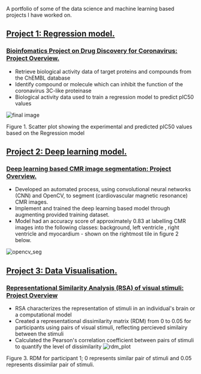 A portfolio of some of the data science and machine learning based projects I have worked on.

## [Project 1: Regression model.](https://github.com/Taranks7/Drug-Discovery-Data-Science-roject) ##
### [Bioinfomatics Project on Drug Discovery for Coronavirus: Project Overview.](https://github.com/Taranks7/Drug-Discovery-Data-Science-Project) ### 
- Retrieve biological activity data of target proteins and compounds from the ChEMBL database
- Identify compound or molecule which can inhibit the function of the coronavirus 3C-like proteinase
- Biological activity data used to train a regression model to predict pIC50 values

![final image](https://user-images.githubusercontent.com/74196907/103291535-e72fb780-49e3-11eb-8d6b-e56d3c05ed9a.png)

Figure 1. Scatter plot showing the experimental and predicted pIC50 values based on the Regression model 
<br/>

## [Project 2: Deep learning model.](https://github.com/Taranks7/OpenCV_segmentation) ## 
### [Deep learning based CMR image segmentation: Project Overview.](https://github.com/Taranks7/OpenCV_segmentation) ### 
- Developed an automated process, using convolutional neural networks (CNN) and OpenCV, to segment (cardiovascular magnetic resonance) CMR images.
- Implement and trained the deep learning based model through augmenting provided training dataset.
- Model had an accuracy score of approximately 0.83 at labelling CMR images into the following classes: background, left ventricle , right ventricle and myocardium - shown on the rightmost tile in figure 2 below. 

![opencv_seg](https://user-images.githubusercontent.com/74196907/102830431-345aca80-43e1-11eb-807f-711e7d297f04.png)
<br/>


## [Project 3: Data Visualisation.](https://github.com/Taranks7/RDM_practicalproject) ## 
### [Representational Similarity Analysis (RSA) of visual stimuli: Project Overview](https://github.com/Taranks7/RDM_practicalproject) ### 
- RSA characterizes the representation of stimuli in an individual's brain or a computational model 
- Created a representational dissimilarity matrix (RDM) from 0 to 0.05 for participants using pairs of visual stimuli, reflecting percieved similairy between the stimuli
- Calculated the Pearson's correlation coefficient between pairs of stimuli to quantify the level of dissimilarity 
![rdm_plot](https://user-images.githubusercontent.com/74196907/105768107-ce1f1580-5f53-11eb-84d7-8567bfd7fcb6.png)

Figure 3. RDM for participant 1; 0 represents similar pair of stimuli and 0.05 represents dissimilar pair of stimuli. 
